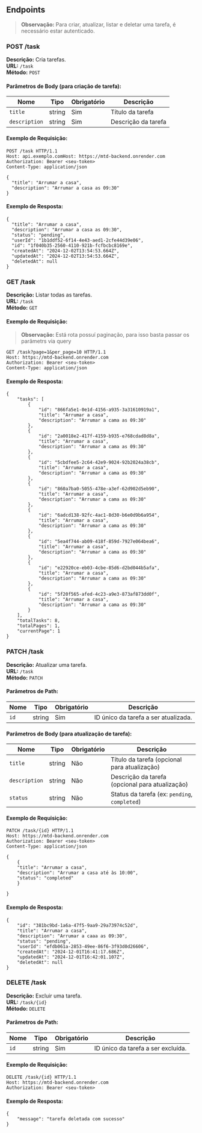 ## Endpoints

> **Observação:** Para criar, atualizar, listar e deletar uma tarefa, é necessário estar autenticado.

### **POST /task**

**Descrição:** Cria tarefas.  
**URL:** `/task`  
**Método:** `POST`

#### **Parâmetros de Body (para criação de tarefa):**

| Nome          | Tipo   | Obrigatório | Descrição           |
| ------------- | ------ | ----------- | ------------------- |
| `title`       | string | Sim         | Título da tarefa    |
| `description` | string | Sim         | Descrição da tarefa |

#### **Exemplo de Requisição:**

```http
POST /task HTTP/1.1
Host: api.exemplo.comHost: https://mtd-backend.onrender.com
Authorization: Bearer <seu-token>
Content-Type: application/json

{
  "title": "Arrumar a casa",
  "description": "Arrumar a casa as 09:30"
}
```

#### **Exemplo de Resposta:**

```http
{
  "title": "Arrumar a casa",
  "description": "Arrumar a casa as 09:30",
  "status": "pending",
  "userId": "1b1ddf52-6f14-4e43-aed1-2cfe44d39e06",
  "id": "1f040b35-2560-4110-921b-fcfbcbc8169e",
  "createdAt": "2024-12-02T13:54:53.664Z",
  "updatedAt": "2024-12-02T13:54:53.664Z",
  "deletedAt": null
}
```

### **GET /task**

**Descrição:** Listar todas as tarefas.  
**URL:** `/task`  
**Método:** `GET`

#### **Exemplo de Requisição:**

> **Observação:** Está rota possuí paginação, para isso basta passar os parâmetrs via query

```http
GET /task?page=1&per_page=10 HTTP/1.1
Host: https://mtd-backend.onrender.com
Authorization: Bearer <seu-token>
Content-Type: application/json
```

#### **Exemplo de Resposta:**

```http
{
	"tasks": [
		{
			"id": "866fa5e1-0e1d-4156-a935-3a31610919a1",
			"title": "Arrumar a casa",
			"description": "Arrumar a cama as 09:30"
		},
		{
			"id": "2a0018e2-417f-4159-b935-e768cdad8d8a",
			"title": "Arrumar a casa",
			"description": "Arrumar a cama as 09:30"
		},
		{
			"id": "5cbdfee5-2c64-42e9-9024-92b2024a38cb",
			"title": "Arrumar a casa",
			"description": "Arrumar a cama as 09:30"
		},
		{
			"id": "860a7ba0-5055-478e-a3ef-62d902d5eb90",
			"title": "Arrumar a casa",
			"description": "Arrumar a cama as 09:30"
		},
		{
			"id": "6adcd138-92fc-4ac1-8d30-b6e0d9b6a954",
			"title": "Arrumar a casa",
			"description": "Arrumar a cama as 09:30"
		},
		{
			"id": "5ea4f744-ab09-418f-859d-7927e064bea6",
			"title": "Arrumar a casa",
			"description": "Arrumar a cama as 09:30"
		},
		{
			"id": "e22920ce-eb03-4cbe-85d6-d2bd044b5afa",
			"title": "Arrumar a casa",
			"description": "Arrumar a cama as 09:30"
		},
		{
			"id": "5f20f565-afed-4c23-a9e3-873af873dd0f",
			"title": "Arrumar a casa",
			"description": "Arrumar a cama as 09:30"
		}
	],
	"totalTasks": 8,
	"totalPages": 1,
	"currentPage": 1
}
```

### **PATCH /task**

**Descrição:** Atualizar uma tarefa.  
**URL:** `/task`  
**Método:** `PATCH`

#### **Parâmetros de Path:**

| Nome | Tipo   | Obrigatório | Descrição                            |
| ---- | ------ | ----------- | ------------------------------------ |
| `id` | string | Sim         | ID único da tarefa a ser atualizada. |

#### **Parâmetros de Body (para atualização de tarefa):**

| Nome          | Tipo   | Obrigatório | Descrição                                       |
| ------------- | ------ | ----------- | ----------------------------------------------- |
| `title`       | string | Não         | Título da tarefa (opcional para atualização)    |
| `description` | string | Não         | Descrição da tarefa (opcional para atualização) |
| `status`      | string | Não         | Status da tarefa (ex: `pending`, `completed`)   |

#### **Exemplo de Requisição:**

```http
PATCH /task/{id} HTTP/1.1
Host: https://mtd-backend.onrender.com
Authorization: Bearer <seu-token>
Content-Type: application/json

{
    {
    "title": "Arrumar a casa",
    "description": "Arrumar a casa até às 10:00",
    "status": "completed"
    }

}

```

#### **Exemplo de Resposta:**

```http
{
	"id": "381bc9bd-1a6a-47f5-9aa9-29a73974c52d",
	"title": "Arrumar a casa",
	"description": "Arrumar a caaa as 09:30",
	"status": "pending",
	"userId": "efdb061a-2853-49ee-86f6-3f93d0d26606",
	"createdAt": "2024-12-01T16:41:17.686Z",
	"updatedAt": "2024-12-01T16:42:01.107Z",
	"deletedAt": null
}
```

### **DELETE /task**

**Descrição:** Excluir uma tarefa.  
**URL:** `/task/{id}`  
**Método:** `DELETE`

#### **Parâmetros de Path:**

| Nome | Tipo   | Obrigatório | Descrição                          |
| ---- | ------ | ----------- | ---------------------------------- |
| `id` | string | Sim         | ID único da tarefa a ser excluída. |

#### **Exemplo de Requisição:**

```http
DELETE /task/{id} HTTP/1.1
Host: https://mtd-backend.onrender.com
Authorization: Bearer <seu-token>
```

#### **Exemplo de Resposta:**

```http
{
	"message": "tarefa deletada com sucesso"
}

```
